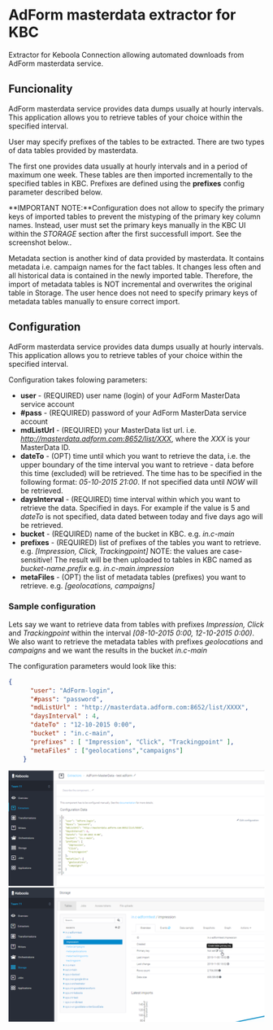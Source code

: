 # AdForm masterdata extractor for KBC
Extractor for Keboola Connection allowing automated downloads from AdForm masterdata service.

## Funcionality
AdForm masterdata service provides data dumps usually at hourly intervals. This application allows you to retrieve tables of your choice within the specified interval.

User may specify prefixes of the tables to be extracted. There are two types of data tables provided by masterdata. 

The first one provides data usually at hourly intervals and in a period of maximum one week. These tables are then imported incrementally to the specified tables in KBC. Prefixes are defined using the **prefixes** config parameter described below.

**IMPORTANT NOTE:**Configuration does not allow to specify the primary keys of imported tables to prevent the mistyping of the primary key column names. Instead, user must set the primary keys manually in the KBC UI within the *STORAGE* section after the first successfull import. See the screenshot below..

Metadata section is another kind of data provided by masterdata. It contains metadata i.e. campaign names for the fact tables. It changes less often and all historical data is contained in the newly imported table. Therefore, the import of metadata tables is NOT incremental and overwrites the original table in Storage. The user hence does not need to specify primary keys of metadata tables manually to ensure correct import.

## Configuration
AdForm masterdata service provides data dumps usually at hourly intervals. This application allows you to retrieve tables of your choice within the specified interval.

Configuration takes folowing parameters:
* **user** - (REQUIRED) user name (login) of your AdForm MasterData service account
* **#pass** - (REQUIRED) password of your AdForm MasterData service account
* **mdListUrl** - (REQUIRED) your MasterData list url. i.e. *http://masterdata.adform.com:8652/list/XXX*, where the *XXX* is your MasterData ID.
* **dateTo** - (OPT) time until which you want to retrieve the data, i.e. the upper boundary of the time interval you want to retrieve - data before this time (excluded) will be retrieved. 
The time has to be specified in the following format: *05-10-2015 21:00*. If not specified data until *NOW* will be retrieved.
* **daysInterval** - (REQUIRED) time interval within which you want to retrieve the data. Specified in days. For example if the value is 5 and *dateTo* is not specified, data dated between today and five days ago will be retrieved.
* **bucket** - (REQUIRED) name of the bucket in KBC. e.g. *in.c-main*
* **prefixes** - (REQUIRED) list of prefixes of the tables you want to retrieve. e.g. *[Impression, Click, Trackingpoint]* NOTE: the values are case-sensitive! The result will be then uploaded to tables in KBC named as *bucket-name*.*prefix* e.g. *in.c-main.impression*
* **metaFiles** - (OPT) the list of metadata tables (prefixes) you want to retrieve. e.g. *[geolocations, campaigns]*

### Sample configuration
Lets say we want to retrieve data from tables with prefixes *Impression, Click* and *Trackingpoint* within the interval *[08-10-2015 0:00, 12-10-2015 0:00)*.
We also want to retrieve the metadata tables with prefixes *geolocations* and *campaigns* and we want the results in the bucket *in.c-main*

The configuration parameters would look like this:
```json
{
      "user": "AdForm-login",
      "#pass": "password",
      "mdListUrl" : "http://masterdata.adform.com:8652/list/XXXX",
      "daysInterval" : 4,
      "dateTo" : "12-10-2015 0:00",
      "bucket" : "in.c-main",
      "prefixes" : [ "Impression", "Click", "Trackingpoint" ],
      "metaFiles" : ["geolocations","campaigns"]
    }
```
![](https://github.com/davidesner/keboola-adform-masterdata-extractor/blob/master/screens/config.png)
![](https://github.com/davidesner/keboola-adform-masterdata-extractor/blob/master/screens/PK_Key_setting.png)



